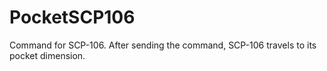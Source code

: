 # PocketSCP106
Command for SCP-106. After sending the command, SCP-106 travels to its pocket dimension.

